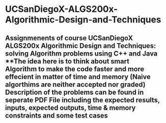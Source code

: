# UCSanDiegoX-ALGS200x-Algorithmic-Design-and-Techniques
Assignmenents of course UCSanDiegoX ALGS200x Algorithmic Design and Techniques: solving Algorithm problems using C++ and Java
**The idea here is to think about smart Algorithm to make the code faster and more effecient in matter of time and memory (Naive algorthims are neither accepted nor graded)
Description of the problems can be found in seperate PDF File including the expected results, inputs, expected outputs, time & memory constraints and some test cases
-----------------------------------------------------------------------------------------------------------------------------------------------------------------------------

